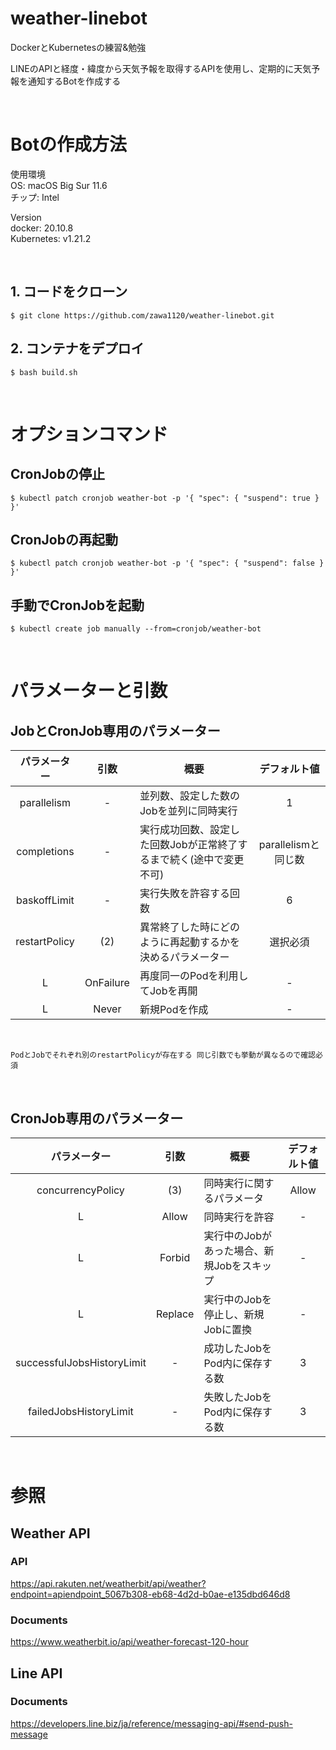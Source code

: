 # weather-linebot
DockerとKubernetesの練習&勉強 

LINEのAPIと経度・緯度から天気予報を取得するAPIを使用し、定期的に天気予報を通知するBotを作成する

<br />

# Botの作成方法
使用環境 <br>
OS: macOS Big Sur 11.6 <br>
チップ: Intel

Version <br>
docker: 20.10.8 <br>
Kubernetes: v1.21.2

<br />

## 1. コードをクローン
```
$ git clone https://github.com/zawa1120/weather-linebot.git
```

## 2. コンテナをデプロイ
```
$ bash build.sh
```

<br />

# オプションコマンド

## CronJobの停止
```
$ kubectl patch cronjob weather-bot -p '{ "spec": { "suspend": true } }'
```

## CronJobの再起動
```
$ kubectl patch cronjob weather-bot -p '{ "spec": { "suspend": false } }'
```

## 手動でCronJobを起動
```
$ kubectl create job manually --from=cronjob/weather-bot
```

<br />

# パラメーターと引数
## JobとCronJob専用のパラメーター

| パラメーター | 引数 | 概要 | デフォルト値 |
| :--: | :--: | ---- | :--: |
| parallelism | - | 並列数、設定した数のJobを並列に同時実行 | 1 |
| completions | - | 実行成功回数、設定した回数Jobが正常終了するまで続く(途中で変更不可) | parallelismと同じ数 |
| baskoffLimit | - | 実行失敗を許容する回数 | 6 |
| restartPolicy | (2) | 異常終了した時にどのように再起動するかを決めるパラメーター | 選択必須 |
| L | OnFailure | 再度同一のPodを利用してJobを再開 | - |
| L | Never | 新規Podを作成 | - |

<br/>

`PodとJobでそれぞれ別のrestartPolicyが存在する
同じ引数でも挙動が異なるので確認必須`

<br />

## CronJob専用のパラメーター

| パラメーター | 引数 | 概要 | デフォルト値 |
| :--: | :--: | ---- | :--: |
| concurrencyPolicy | (3) | 同時実行に関するパラメータ | Allow |
| L | Allow | 同時実行を許容 | - |
| L | Forbid | 実行中のJobがあった場合、新規Jobをスキップ| - |
| L | Replace | 実行中のJobを停止し、新規Jobに置換 | - |
| successfulJobsHistoryLimit| - | 成功したJobをPod内に保存する数 | 3 |
| failedJobsHistoryLimit | - | 失敗したJobをPod内に保存する数 | 3 |

<br />

# 参照
## Weather API
### API
https://api.rakuten.net/weatherbit/api/weather?endpoint=apiendpoint_5067b308-eb68-4d2d-b0ae-e135dbd646d8

### Documents
https://www.weatherbit.io/api/weather-forecast-120-hour

## Line API
### Documents
https://developers.line.biz/ja/reference/messaging-api/#send-push-message
